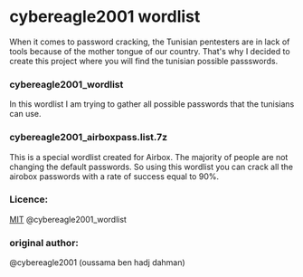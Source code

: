 # cybereagle2001 wordlist

When it comes to password cracking, the Tunisian pentesters are in lack of tools because of the mother tongue of our country. That's why I decided to create this project where you will find the tunisian possible passswords.

### cybereagle2001_wordlist
In this wordlist I am trying to gather all possible passwords that the tunisians can use.

### cybereagle2001_airboxpass.list.7z 

This is a special wordlist created for Airbox. The majority of people are not changing the default passwords. So using this wordlist you can crack all the airobox passwords with a rate of success equal to 90%.

### Licence:
[MIT](https://choosealicense.com/licenses/mit/) @cybereagle2001_wordlist

### original author:
@cybereagle2001 (oussama ben hadj dahman)
